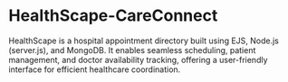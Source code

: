 # HealthScape-CareConnect
HealthScape is a hospital appointment directory built using EJS, Node.js (server.js), and MongoDB. It enables seamless scheduling, patient management, and doctor availability tracking, offering a user-friendly interface for efficient healthcare coordination.
